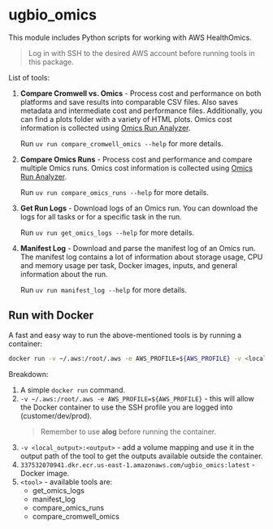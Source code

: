 # ugbio_omics
This module includes Python scripts for working with AWS HealthOmics.
> Log in with SSH to the desired AWS account before running tools in this package.

List of tools:

1. **Compare Cromwell vs. Omics** - Process cost and performance on both platforms and save results into comparable CSV files. Also saves metadata and intermediate cost and performance files. Additionally, you can find a plots folder with a variety of HTML plots. Omics cost information is collected using [Omics Run Analyzer](https://github.com/awslabs/amazon-omics-tools?tab=readme-ov-file#omics-run-analyzer).

    Run `uv run compare_cromwell_omics --help` for more details.

2. **Compare Omics Runs** - Process cost and performance and compare multiple Omics runs. Omics cost information is collected using [Omics Run Analyzer](https://github.com/awslabs/amazon-omics-tools?tab=readme-ov-file#omics-run-analyzer).

    Run `uv run compare_omics_runs --help` for more details.

3. **Get Run Logs** - Download logs of an Omics run. You can download the logs for all tasks or for a specific task in the run.

    Run `uv run get_omics_logs --help` for more details.

4. **Manifest Log** - Download and parse the manifest log of an Omics run. The manifest log contains a lot of information about storage usage, CPU and memory usage per task, Docker images, inputs, and general information about the run.

    Run `uv run manifest_log --help` for more details.

## Run with Docker
A fast and easy way to run the above-mentioned tools is by running a container:

```sh
docker run -v ~/.aws:/root/.aws -e AWS_PROFILE=${AWS_PROFILE} -v <local_output>:<output> 337532070941.dkr.ecr.us-east-1.amazonaws.com/ugbio_omics:latest <tool>
```

Breakdown:

1. A simple `docker run` command.
2. `-v ~/.aws:/root/.aws -e AWS_PROFILE=${AWS_PROFILE}` - this will allow the Docker container to use the SSH profile you are logged into (customer/dev/prod).
    > Remember to use **alog** before running the container.
3. `-v <local_output>:<output>` - add a volume mapping and use it in the output path of the tool to get the outputs available outside the container.
4. `337532070941.dkr.ecr.us-east-1.amazonaws.com/ugbio_omics:latest` - Docker image.
5. `<tool>` - available tools are:
    * get_omics_logs
    * manifest_log
    * compare_omics_runs
    * compare_cromwell_omics
